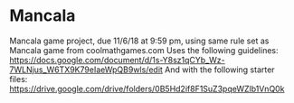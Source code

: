 # Mancala
Mancala game project, due 11/6/18 at 9:59 pm, using same rule set as Mancala game from coolmathgames.com
  Uses the following guidelines: https://docs.google.com/document/d/1s-Y8sz1qCYb_Wz-7WLNjus_W6TX9K79eIaeWpQB9wls/edit 
  And with the following starter files: https://drive.google.com/drive/folders/0B5Hd2if8F1SuZ3pqeWZlb1VnQ0k 
 

